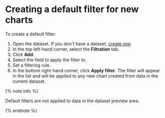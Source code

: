 # Creating a default filter for new charts

To create a default filter:
1. Open the dataset. If you don't have a dataset, [create one](create.md).
1. In the top left-hand corner, select the **Filtration** tab.
1. Click **Add**.
1. Select the field to apply the filter to.
1. Set a filtering rule.
1. In the bottom right-hand corner, click **Apply filter**. The filter will appear in the list and will be applied to any new chart created from data in the current dataset.

{% note info %}

Default filters are not applied to data in the dataset preview area.

{% endnote %}